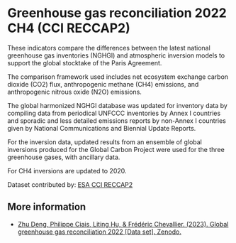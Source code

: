 # Greenhouse gas reconciliation 2022 CH4 (CCI RECCAP2)

These indicators compare the differences between the latest national greenhouse gas inventories (NGHGI) and atmospheric inversion models to support the global stocktake of the Paris Agreement.

The comparison framework used includes net ecosystem exchange carbon dioxide (CO2) flux, anthropogenic methane (CH4) emissions, and anthropogenic nitrous oxide (N2O) emissions.

The global harmonized NGHGI database was updated for inventory data by compiling data from periodical UNFCCC inventories by Annex I countries and sporadic and less detailed emissions reports by non-Annex I countries given by National Communications and Biennial Update Reports.

For the inversion data, updated results from an ensemble of global inversions produced for the Global Carbon Project were used for the three greenhouse gases, with ancillary data.

For CH4 inversions are updated to 2020.

Dataset contributed by: [ESA CCI RECCAP2](https://climate.esa.int/en/projects/reccap-2/)

## More information

- [Zhu Deng, Philippe Ciais, Liting Hu, & Frédéric Chevallier. (2023). Global greenhouse gas reconciliation 2022 [Data set]. Zenodo.](https://doi.org/10.5281/zenodo.8325356)
